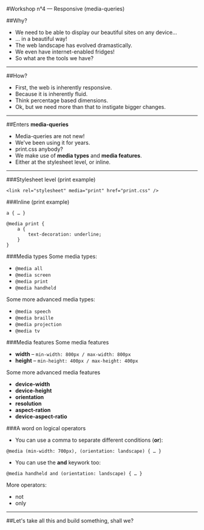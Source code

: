 #Workshop n°4 — Responsive (media-queries)

##Why?

* We need to be able to display our beautiful sites on any device…
* … in a beautiful way!
* The web landscape has evolved dramastically.
* We even have internet-enabled fridges!
* So what are the tools we have?

***

##How?

* First, the web is inherently responsive.
* Because it is inherently fluid.
* Think percentage based dimensions.
* Ok, but we need more than that to instigate bigger changes.

***

##Enters **media-queries**

* Media-queries are not new!
* We've been using it for years.
* print.css anybody?
* We make use of **media types** and **media features**.
* Either at the stylesheet level, or inline.

***

###Stylesheet level (print example)

```
<link rel="stylesheet" media="print" href="print.css" />
```

###Inline (print example)

```
a { … }

@media print {
	a {
		text-decoration: underline;
	}			
}
```

###Media types
Some media types:

* `@media all`
* `@media screen`
* `@media print`
* `@media handheld`

Some more advanced media types:

* `@media speech`
* `@media braille`
* `@media projection`
* `@media tv`

###Media features
Some media features

* **width** – `min-width: 800px / max-width: 800px`
* **height** – `min-height: 400px / max-height: 400px`

Some more advanced media features

* **device-width**
* **device-height**
* **orientation**
* **resolution**
* **aspect-ration**
* **device-aspect-ratio**

###A word on logical operators

* You can use a comma to separate different conditions (**or**):

```
@media (min-width: 700px), (orientation: landscape) { … }
```

* You can use the **and** keywork too:

```
@media handheld and (orientation: landscape) { … }
```

More operators:

* not
* only


***

##Let's take all this and build something, shall we?